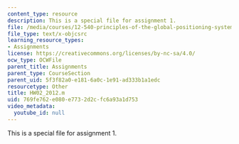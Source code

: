 ```yaml
---
content_type: resource
description: This is a special file for assignment 1.
file: /media/courses/12-540-principles-of-the-global-positioning-system-spring-2012/769fe762e080e7732d2cfc6a93a1d753_HW02_2012.m
file_type: text/x-objcsrc
learning_resource_types:
- Assignments
license: https://creativecommons.org/licenses/by-nc-sa/4.0/
ocw_type: OCWFile
parent_title: Assignments
parent_type: CourseSection
parent_uid: 5f3f82a0-e181-6a0c-1e91-ad333b1a1edc
resourcetype: Other
title: HW02_2012.m
uid: 769fe762-e080-e773-2d2c-fc6a93a1d753
video_metadata:
  youtube_id: null
---
```

This is a special file for assignment 1.